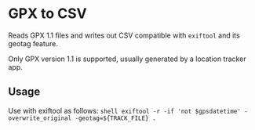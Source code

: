 # GPX to CSV

Reads GPX 1.1 files and writes out CSV compatible with `exiftool` and its geotag feature.

Only GPX version 1.1 is supported, usually generated by a location tracker app.

## Usage

Use with exiftool as follows:
    ```shell
    exiftool -r -if 'not $gpsdatetime' -overwrite_original -geotag=${TRACK_FILE} .
    ```
